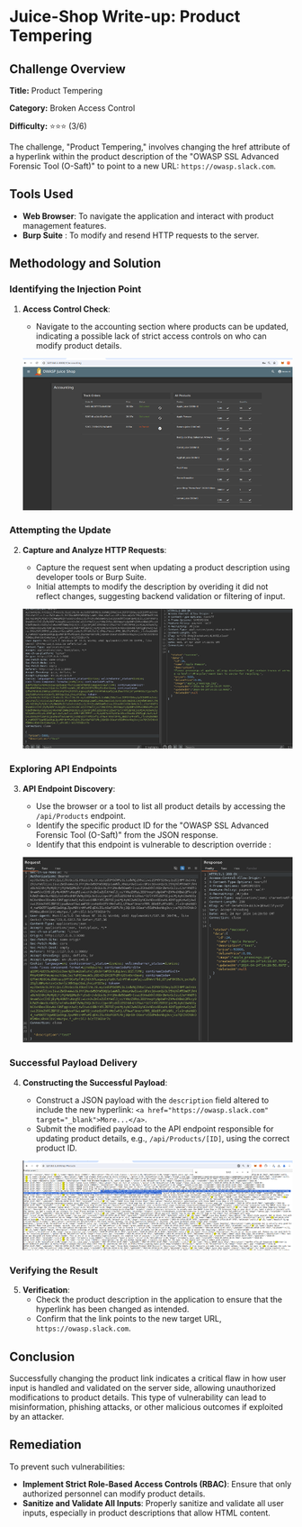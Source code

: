 # Juice-Shop Write-up: Product Tempering

## Challenge Overview

**Title:** Product Tempering

**Category:** Broken Access Control

**Difficulty:** ⭐⭐⭐ (3/6)

The challenge, "Product Tempering," involves changing the href attribute of a hyperlink within the product description of the "OWASP SSL Advanced Forensic Tool (O-Saft)" to point to a new URL: `https://owasp.slack.com`.

## Tools Used

- **Web Browser**: To navigate the application and interact with product management features.
- **Burp Suite** : To modify and resend HTTP requests to the server.

## Methodology and Solution

### Identifying the Injection Point

1. **Access Control Check**:
   - Navigate to the accounting section where products can be updated, indicating a possible lack of strict access controls on who can modify product details.

    ![admin panel](../assets/difficulty3/product_tampering_1.png)

### Attempting the Update

2. **Capture and Analyze HTTP Requests**:
   - Capture the request sent when updating a product description using developer tools or Burp Suite.
   - Initial attempts to modify the description by overiding it did not reflect changes, suggesting backend validation or filtering of input.

    ![override](../assets/difficulty3/product_tampering_2.png)
    
### Exploring API Endpoints

3. **API Endpoint Discovery**:
   - Use the browser or a tool to list all product details by accessing the `/api/Products` endpoint.
   - Identify the specific product ID for the "OWASP SSL Advanced Forensic Tool (O-Saft)" from the JSON response.
   - Identify that this endpoint is vulnerable to description override :

   ![descritpion override](../assets/difficulty3/product_tampering_3.png)

### Successful Payload Delivery

4. **Constructing the Successful Payload**:
   - Construct a JSON payload with the `description` field altered to include the new hyperlink: `<a href="https://owasp.slack.com" target="_blank">More...</a>`.
   - Submit the modified payload to the API endpoint responsible for updating product details, e.g., `/api/Products/[ID]`, using the correct product ID.

    ![modified request](../assets/difficulty3/product_tampering_4.png)

### Verifying the Result

5. **Verification**:
   - Check the product description in the application to ensure that the hyperlink has been changed as intended.
   - Confirm that the link points to the new target URL, `https://owasp.slack.com`.

## Conclusion

Successfully changing the product link indicates a critical flaw in how user input is handled and validated on the server side, allowing unauthorized modifications to product details. This type of vulnerability can lead to misinformation, phishing attacks, or other malicious outcomes if exploited by an attacker.

## Remediation

To prevent such vulnerabilities:

- **Implement Strict Role-Based Access Controls (RBAC)**: Ensure that only authorized personnel can modify product details.
- **Sanitize and Validate All Inputs**: Properly sanitize and validate all user inputs, especially in product descriptions that allow HTML content.
